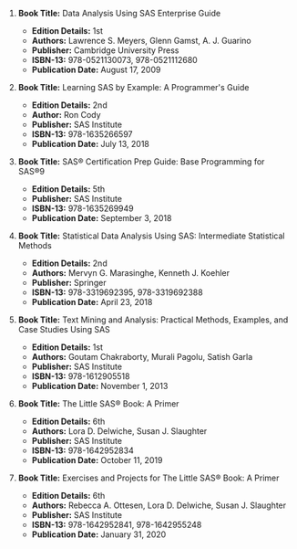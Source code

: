 1. **Book Title:** Data Analysis Using SAS Enterprise Guide
   - **Edition Details:** 1st
   - **Authors:** Lawrence S. Meyers, Glenn Gamst, A. J. Guarino
   - **Publisher:** Cambridge University Press
   - **ISBN-13:** 978-0521130073, 978-0521112680
   - **Publication Date:** August 17, 2009

2. **Book Title:** Learning SAS by Example: A Programmer's Guide
   - **Edition Details:** 2nd
   - **Author:** Ron Cody
   - **Publisher:** SAS Institute
   - **ISBN-13:** 978-1635266597
   - **Publication Date:** July 13, 2018

3. **Book Title:** SAS® Certification Prep Guide: Base Programming for SAS®9
   - **Edition Details:** 5th
   - **Publisher:** SAS Institute
   - **ISBN-13:** 978-1635269949
   - **Publication Date:** September 3, 2018

4. **Book Title:** Statistical Data Analysis Using SAS: Intermediate Statistical Methods
   - **Edition Details:** 2nd
   - **Authors:** Mervyn G. Marasinghe, Kenneth J. Koehler
   - **Publisher:** Springer
   - **ISBN-13:** 978-3319692395, 978-3319692388
   - **Publication Date:** April 23, 2018

5. **Book Title:** Text Mining and Analysis: Practical Methods, Examples, and Case Studies Using SAS
   - **Edition Details:** 1st
   - **Authors:** Goutam Chakraborty, Murali Pagolu, Satish Garla
   - **Publisher:** SAS Institute
   - **ISBN-13:** 978-1612905518
   - **Publication Date:** November 1, 2013

6. **Book Title:** The Little SAS® Book: A Primer
   - **Edition Details:** 6th
   - **Authors:** Lora D. Delwiche, Susan J. Slaughter
   - **Publisher:** SAS Institute
   - **ISBN-13:** 978-1642952834
   - **Publication Date:** October 11, 2019

7. **Book Title:** Exercises and Projects for The Little SAS® Book: A Primer
   - **Edition Details:** 6th
   - **Authors:** Rebecca A. Ottesen, Lora D. Delwiche, Susan J. Slaughter
   - **Publisher:** SAS Institute
   - **ISBN-13:** 978-1642952841, 978-1642955248
   - **Publication Date:** January 31, 2020
